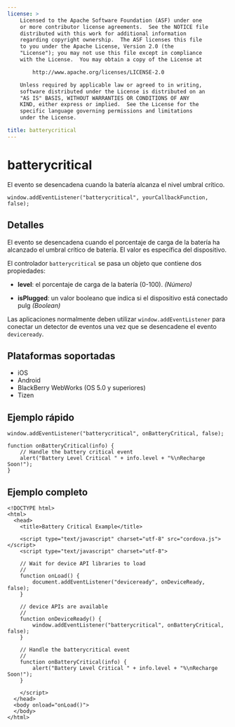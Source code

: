 ```yaml
---
license: >
    Licensed to the Apache Software Foundation (ASF) under one
    or more contributor license agreements.  See the NOTICE file
    distributed with this work for additional information
    regarding copyright ownership.  The ASF licenses this file
    to you under the Apache License, Version 2.0 (the
    "License"); you may not use this file except in compliance
    with the License.  You may obtain a copy of the License at

        http://www.apache.org/licenses/LICENSE-2.0

    Unless required by applicable law or agreed to in writing,
    software distributed under the License is distributed on an
    "AS IS" BASIS, WITHOUT WARRANTIES OR CONDITIONS OF ANY
    KIND, either express or implied.  See the License for the
    specific language governing permissions and limitations
    under the License.

title: batterycritical
---
```


# batterycritical

El evento se desencadena cuando la batería alcanza el nivel umbral crítico.

    window.addEventListener("batterycritical", yourCallbackFunction, false);
    

## Detalles

El evento se desencadena cuando el porcentaje de carga de la batería ha alcanzado el umbral crítico de batería. El valor es específica del dispositivo.

El controlador `batterycritical` se pasa un objeto que contiene dos propiedades:

*   **level**: el porcentaje de carga de la batería (0-100). *(Número)*

*   **isPlugged**: un valor booleano que indica si el dispositivo está conectado pulg *(Boolean)*

Las aplicaciones normalmente deben utilizar `window.addEventListener` para conectar un detector de eventos una vez que se desencadene el evento `deviceready`.

## Plataformas soportadas

*   iOS
*   Android
*   BlackBerry WebWorks (OS 5.0 y superiores)
*   Tizen

## Ejemplo rápido

    window.addEventListener("batterycritical", onBatteryCritical, false);
    
    function onBatteryCritical(info) {
        // Handle the battery critical event
        alert("Battery Level Critical " + info.level + "%\nRecharge Soon!");
    }
    

## Ejemplo completo

    <!DOCTYPE html>
    <html>
      <head>
        <title>Battery Critical Example</title>
    
        <script type="text/javascript" charset="utf-8" src="cordova.js"></script>
        <script type="text/javascript" charset="utf-8">
    
        // Wait for device API libraries to load
        //
        function onLoad() {
            document.addEventListener("deviceready", onDeviceReady, false);
        }
    
        // device APIs are available
        //
        function onDeviceReady() {
            window.addEventListener("batterycritical", onBatteryCritical, false);
        }
    
        // Handle the batterycritical event
        //
        function onBatteryCritical(info) {
            alert("Battery Level Critical " + info.level + "%\nRecharge Soon!");
        }
    
        </script>
      </head>
      <body onload="onLoad()">
      </body>
    </html>